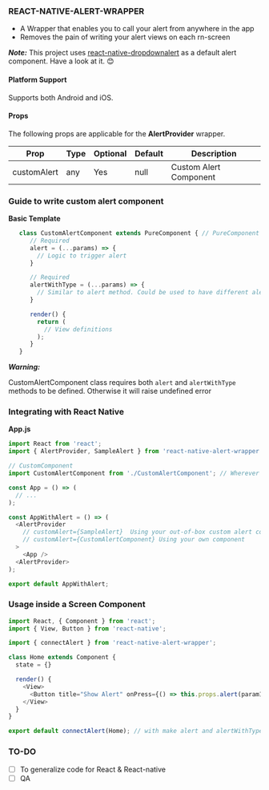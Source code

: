 ### REACT-NATIVE-ALERT-WRAPPER

<ul>
  <li>A Wrapper that enables you to call your alert from anywhere in the app</li>
  <li>Removes the pain of writing your alert views on each rn-screen</li>
</ul>

***Note:*** This project uses [react-native-dropdownalert](https://www.npmjs.com/package/react-native-dropdownalert/v/3.1.2) as a default alert component. Have a look at it. :blush:

#### Platform Support
Supports both Android and iOS.

#### Props
The following props are applicable for the **AlertProvider** wrapper.

Prop              | Type     | Optional | Default     | Description
----------------- | -------- | -------- | ----------- | -----------
customAlert         | any     | Yes       | null       | Custom Alert Component


### Guide to write custom alert component

**Basic Template**

```javascript
   class CustomAlertComponent extends PureComponent { // PureComponent - Optimal Performance
      // Required
      alert = (...params) => {
        // Logic to trigger alert
      }

      // Required
      alertWithType = (...params) => {
        // Similar to alert method. Could be used to have different alert types
      }

      render() {
        return (
          // View definitions
        );
      }
   }
```

***Warning:***

CustomAlertComponent class requires both `alert` and `alertWithType` methods to be defined. Otherwise it will raise undefined error<br>

### Integrating with React Native

**App.js**

```javascript
import React from 'react';
import { AlertProvider, SampleAlert } from 'react-native-alert-wrapper';

// CustomComponent
import CustomAlertComponent from './CustomAlertComponent'; // Wherever you keep it

const App = () => (
  // ...  
);

const AppWithAlert = () => (
  <AlertProvider
    // customAlert={SampleAlert}  Using your out-of-box custom alert component
    // customAlert={CustomAlertComponent} Using your own component
  >
    <App />
  <AlertProvider>
);

export default AppWithAlert;
```

### Usage inside a Screen Component

```javascript
import React, { Component } from 'react';
import { View, Button } from 'react-native';

import { connectAlert } from 'react-native-alert-wrapper';

class Home extends Component {
  state = {}

  render() {
    <View>
      <Button title="Show Alert" onPress={() => this.props.alert(param1, param2)} />
    </View>
  }
}

export default connectAlert(Home); // with make alert and alertWithType props available to Home
```

### TO-DO
- [ ] To generalize code for React & React-native
- [ ] QA
